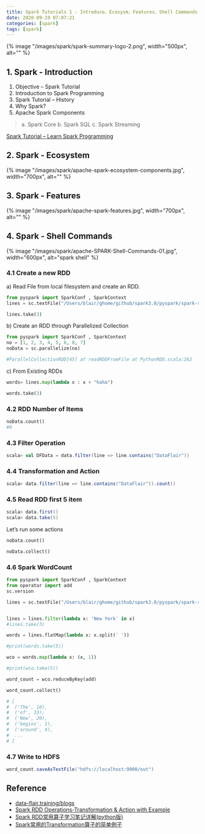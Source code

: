 ```yaml
---
title: Spark Tutorials 1 - Introduce、Ecosysm、Features、Shell Commands
date: 2020-09-19 07:07:21
categories: [spark]
tags: [spark]
---
```


{% image "/images/spark/spark-summary-logo-2.png", width="500px", alt="" %}

<!-- more -->

## 1. Spark - Introduction

1. Objective – Spark Tutorial
2. Introduction to Spark Programming
3. Spark Tutorial –  History
4. Why Spark?
5. Apache Spark Components

> a. Spark Core
> b. Spark SQL
> c. Spark Streaming

[Spark Tutorial – Learn Spark Programming](https://data-flair.training/blogs/spark-tutorial/)

## 2. Spark - Ecosystem

{% image "/images/spark/apache-spark-ecosystem-components.jpg", width="700px", alt="" %}

## 3. Spark - Features

{% image "/images/spark/apache-spark-features.jpg", width="700px", alt="" %}

## 4. Spark - Shell Commands

{% image "/images/spark/apache-SPARK-Shell-Commands-01.jpg", width="600px", alt="spark shell" %}


### 4.1 Create a new RDD

a) Read File from local filesystem and create an RDD.

```python
from pyspark import SparkConf , SparkContext
lines = sc.textFile("/Users/blair/ghome/github/spark3.0/pyspark/spark-src/word_count.text", 2)

lines.take(3)
```

b) Create an RDD through Parallelized Collection

```python
from pyspark import SparkConf , SparkContext
no = [1, 2, 3, 4, 5, 6, 8, 7]
noData = sc.parallelize(no)

#ParallelCollectionRDD[45] at readRDDFromFile at PythonRDD.scala:262
```

c) From Existing RDDs

```python
words= lines.map(lambda x : x + "haha")

words.take(3)
```

### 4.2 RDD Number of Items

```python
noData.count()
#8
```

### 4.3 Filter Operation

```scala
scala> val DFData = data.filter(line => line.contains("DataFlair"))
```

### 4.4 Transformation and Action

```scala
scala> data.filter(line => line.contains("DataFlair")).count()
```

### 4.5 Read RDD first 5 item

```scala
scala> data.first()
scala> data.take(5)
```

Let’s run some actions

```python
noData.count()

noData.collect()
```

### 4.6 Spark WordCount

```python
from pyspark import SparkConf , SparkContext
from operator import add
sc.version

lines = sc.textFile("/Users/blair/ghome/github/spark3.0/pyspark/spark-src/word_count.text", 2)


lines = lines.filter(lambda x: 'New York' in x)
#lines.take(3)

words = lines.flatMap(lambda x: x.split(' '))

#print(words.take(5))

wco = words.map(lambda x: (x, 1))

#print(wco.take(5))

word_count = wco.reduceByKey(add)

word_count.collect()

# [
#  ('The', 10),
#  ('of', 33),
#  ('New', 20),
#  ('begins', 1),
#  ('around', 4),
#  ...
# ]
```

### 4.7 Write to HDFS

```scala
word_count.saveAsTextFile("hdfs://localhost:9000/out")
```



## Reference

- [data-flair.training/blogs](https://data-flair.training/blogs/)
- [Spark RDD Operations-Transformation & Action with Example](https://data-flair.training/blogs/spark-rdd-operations-transformations-actions/)
- [Spark RDD常用算子学习笔记详解(python版)](https://blog.csdn.net/u014204541/article/details/81130870)
- [Spark常用的Transformation算子的简单例子](https://blog.csdn.net/dwb1015/article/details/52200809)
